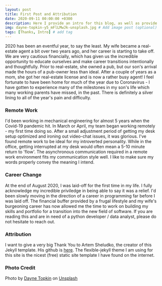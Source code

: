 ```yaml
---
layout: post
title: First Post and Attribution
date: 2020-09-11 00:00:00 +0300
description: Here I provide an intro for this blog, as well as provide attribution. Thank you to Artem Sheludko, the creator of this template, for his excellent work. # Add description (optional)
img: dayne-topkin-y5_mFlLMwJk-unsplash.jpg # Add image post (optional)
tags: [Thanks, Intro] # add tag
---
```


2020 has been an eventful year, to say the least. My wife became a real-estate agent a bit over two years ago, and her career is starting to take off. We are very cautious financially, which has given us the incredible opportunity to educate ourselves and make career transitions intentionally and thoughtfully. Prior to real-estate, she owned a pub, but our son's arrival made the hours of a pub-owner less than ideal. After a couple of years as a mom, she got her real-estate license and is now a rather busy agent! I feel fortunate to have been home for much of the year due to Coronavirus - I have gotten to experience many of the milestones in my son's life which many working parents have missed, in the past. There is definitely a silver lining to all of the year's pain and difficulty.

### Remote Work

I'd been working in mechanical engineering for almost 5 years when the Covid-19 pandemic hit. In March or April, my team began working remotely - my first time doing so. After a small adjustment period of getting my desk setup optimized and ironing out video-chat issues, it was glorious. I've found remote work to be ideal for my introverted personality. While in the office, getting interrupted at my desk would often mean a 5-10 minute return to 'flow'. The asynchronous communication required in a remote work environment fits my communication style well. I like to make sure my words properly convey the meaning I intend.

### Career Change

At the end of August 2020, I was laid-off for the first time in my life. I fully acknowledge my incredible priviledge in being able to say it was a relief. I'd been slowly moving in the direction of a career in programming far before I was laid off. The financial buffer provided by a frugal lifestyle and my wife's burgeoning career has now allowed me the time to work on building my skills and portfolio for a transition into the new field of software. If you are reading this and are in need of a python developer / data analyst, please do not hesitate to reach out. 

### Attribution

I want to give a very big Thank You to Artem Sheludko, the creator of this Jekyll template. His github is [here](https://github.com/artemsheludko). The flexible-jekyll theme I am using for this site is the nicest (free) static site template I have found on the internet. 

### Photo Credit

Photo by [Dayne Topkin](https://unsplash.com/@dtopkin1?utm_source=unsplash&amp;utm_medium=referral&amp;utm_content=creditCopyText) on [Unsplash](https://unsplash.com/s/photos/begin?utm_source=unsplash&amp;utm_medium=referral&amp;utm_content=creditCopyText)
